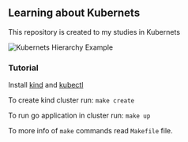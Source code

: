 ## Learning about Kubernets

This repository is created to my studies in Kubernets 

![Kubernets Hierarchy Example](https://binarymaps.com/wp-content/uploads/2021/01/c-docs-stranice-binarymaps-kubernetes-kubernetes-1.jpeg)

### Tutorial

Install [kind](https://kind.sigs.k8s.io/) and [kubectl](https://kubernetes.io/docs/tasks/tools/install-kubectl-linux/)

To create kind cluster run: `make create`

To run go application in cluster run: `make up`

To more info of `make` commands read `Makefile` file.